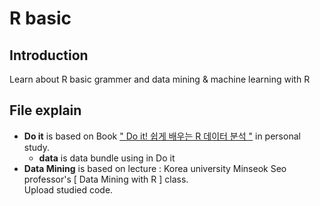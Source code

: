 # R basic

## Introduction

Learn about R basic grammer and data mining & machine learning with R 

## File explain

* __Do it__ is based on Book [" Do it! 쉽게 배우는 R 데이터 분석 "](https://book.naver.com/bookdb/book_detail.nhn?bid=12256508) in personal study.
  * __data__ is data bundle using in Do it
* __Data Mining__ is based on lecture : Korea university Minseok Seo professor's [ Data Mining with R ] class. <br> Upload studied code.


